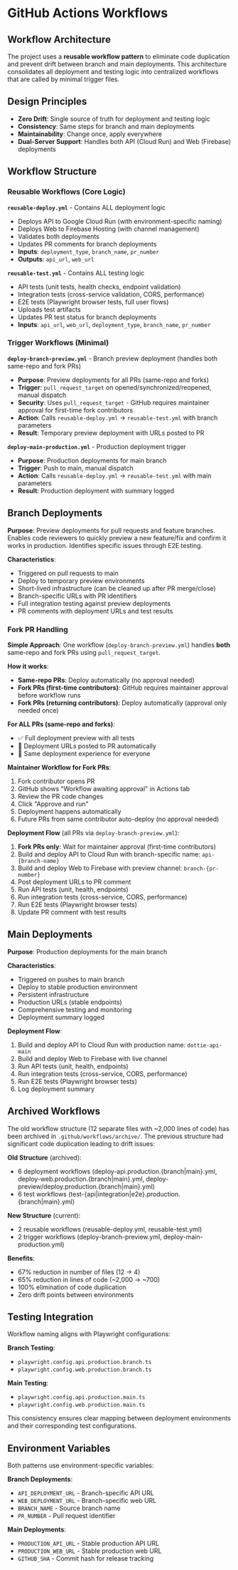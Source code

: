 # GitHub Actions Workflows

## Workflow Architecture

The project uses a **reusable workflow pattern** to eliminate code duplication and prevent drift between branch and main deployments. This architecture consolidates all deployment and testing logic into centralized workflows that are called by minimal trigger files.

## Design Principles

- **Zero Drift**: Single source of truth for deployment and testing logic
- **Consistency**: Same steps for branch and main deployments
- **Maintainability**: Change once, apply everywhere
- **Dual-Server Support**: Handles both API (Cloud Run) and Web (Firebase) deployments

## Workflow Structure

### Reusable Workflows (Core Logic)

**`reusable-deploy.yml`** - Contains ALL deployment logic
- Deploys API to Google Cloud Run (with environment-specific naming)
- Deploys Web to Firebase Hosting (with channel management)
- Validates both deployments
- Updates PR comments for branch deployments
- **Inputs**: `deployment_type`, `branch_name`, `pr_number`
- **Outputs**: `api_url`, `web_url`

**`reusable-test.yml`** - Contains ALL testing logic
- API tests (unit tests, health checks, endpoint validation)
- Integration tests (cross-service validation, CORS, performance)
- E2E tests (Playwright browser tests, full user flows)
- Uploads test artifacts
- Updates PR test status for branch deployments
- **Inputs**: `api_url`, `web_url`, `deployment_type`, `branch_name`, `pr_number`

### Trigger Workflows (Minimal)

**`deploy-branch-preview.yml`** - Branch preview deployment (handles both same-repo and fork PRs)
- **Purpose**: Preview deployments for all PRs (same-repo and forks)
- **Trigger**: `pull_request_target` on opened/synchronized/reopened, manual dispatch
- **Security**: Uses `pull_request_target` - GitHub requires maintainer approval for first-time fork contributors
- **Action**: Calls `reusable-deploy.yml` → `reusable-test.yml` with branch parameters
- **Result**: Temporary preview deployment with URLs posted to PR

**`deploy-main-production.yml`** - Production deployment trigger
- **Purpose**: Production deployments for main branch
- **Trigger**: Push to main, manual dispatch
- **Action**: Calls `reusable-deploy.yml` → `reusable-test.yml` with main parameters
- **Result**: Production deployment with summary logged

## Branch Deployments

**Purpose**: Preview deployments for pull requests and feature branches. Enables code reviewers to quickly preview a new feature/fix and confirm it works in production. Identifies specific issues through E2E testing.

**Characteristics**:
- Triggered on pull requests to main
- Deploy to temporary preview environments
- Short-lived infrastructure (can be cleaned up after PR merge/close)
- Branch-specific URLs with PR identifiers
- Full integration testing against preview deployments
- PR comments with deployment URLs and test results

### Fork PR Handling

**Simple Approach**: One workflow (`deploy-branch-preview.yml`) handles **both** same-repo and fork PRs using `pull_request_target`.

**How it works**:
- **Same-repo PRs**: Deploy automatically (no approval needed)
- **Fork PRs (first-time contributors)**: GitHub requires maintainer approval before workflow runs
- **Fork PRs (returning contributors)**: Deploy automatically (approval only needed once)

**For ALL PRs (same-repo and forks)**:
- ✅ Full deployment preview with all tests
- 📝 Deployment URLs posted to PR automatically
- 🔄 Same deployment experience for everyone

**Maintainer Workflow for Fork PRs**:
1. Fork contributor opens PR
2. GitHub shows "Workflow awaiting approval" in Actions tab
3. Review the PR code changes
4. Click "Approve and run"
5. Deployment happens automatically
6. Future PRs from same contributor auto-deploy (no approval needed)

**Deployment Flow** (all PRs via `deploy-branch-preview.yml`):
1. **Fork PRs only**: Wait for maintainer approval (first-time contributors)
2. Build and deploy API to Cloud Run with branch-specific name: `api-{branch-name}`
3. Build and deploy Web to Firebase with preview channel: `branch-{pr-number}`
4. Post deployment URLs to PR comment
5. Run API tests (unit, health, endpoints)
6. Run integration tests (cross-service, CORS, performance)
7. Run E2E tests (Playwright browser tests)
8. Update PR comment with test results

## Main Deployments

**Purpose**: Production deployments for the main branch

**Characteristics**:
- Triggered on pushes to main branch
- Deploy to stable production environment
- Persistent infrastructure
- Production URLs (stable endpoints)
- Comprehensive testing and monitoring
- Deployment summary logged

**Deployment Flow**:
1. Build and deploy API to Cloud Run with production name: `dottie-api-main`
2. Build and deploy Web to Firebase with live channel
3. Run API tests (unit, health, endpoints)
4. Run integration tests (cross-service, CORS, performance)
5. Run E2E tests (Playwright browser tests)
6. Log deployment summary

## Archived Workflows

The old workflow structure (12 separate files with ~2,000 lines of code) has been archived in `.github/workflows/archive/`. The previous structure had significant code duplication leading to drift issues:

**Old Structure** (archived):
- 6 deployment workflows (deploy-api.production.{branch|main}.yml, deploy-web.production.{branch|main}.yml, deploy-preview/deploy.production.{branch|main}.yml)
- 6 test workflows (test-{api|integration|e2e}.production.{branch|main}.yml)

**New Structure** (current):
- 2 reusable workflows (reusable-deploy.yml, reusable-test.yml)
- 2 trigger workflows (deploy-branch-preview.yml, deploy-main-production.yml)

**Benefits**:
- 67% reduction in number of files (12 → 4)
- 65% reduction in lines of code (~2,000 → ~700)
- 100% elimination of code duplication
- Zero drift points between environments

## Testing Integration

Workflow naming aligns with Playwright configurations:

**Branch Testing**:
- `playwright.config.api.production.branch.ts`
- `playwright.config.web.production.branch.ts`

**Main Testing**:
- `playwright.config.api.production.main.ts`
- `playwright.config.web.production.main.ts`

This consistency ensures clear mapping between deployment environments and their corresponding test configurations.

## Environment Variables

Both patterns use environment-specific variables:

**Branch Deployments**:
- `API_DEPLOYMENT_URL` - Branch-specific API URL
- `WEB_DEPLOYMENT_URL` - Branch-specific web URL
- `BRANCH_NAME` - Source branch name
- `PR_NUMBER` - Pull request identifier

**Main Deployments**:
- `PRODUCTION_API_URL` - Stable production API URL
- `PRODUCTION_WEB_URL` - Stable production web URL
- `GITHUB_SHA` - Commit hash for release tracking